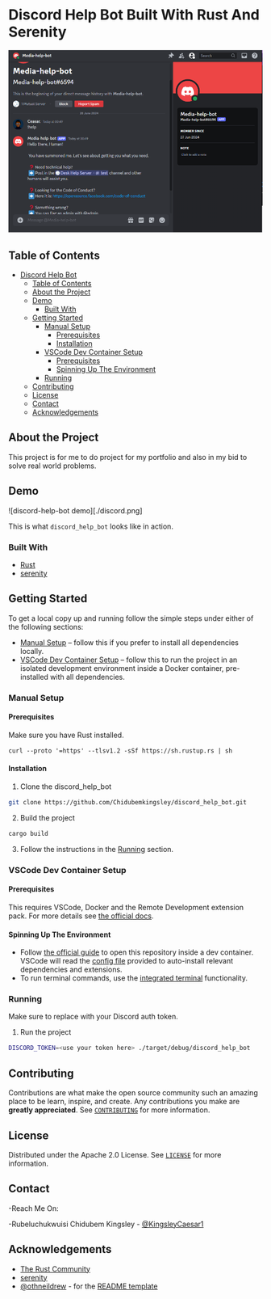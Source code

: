 # Discord Help Bot Built With Rust And Serenity

![image source](./discord.png)


<!-- TABLE OF CONTENTS -->
## Table of Contents

- [Discord Help Bot](#discord-help-bot)
  - [Table of Contents](#table-of-contents)
  - [About the Project](#about-the-project)
  - [Demo](#demo)
    - [Built With](#built-with)
  - [Getting Started](#getting-started)
    - [Manual Setup](#manual-setup)
      - [Prerequisites](#prerequisites)
      - [Installation](#installation)
    - [VSCode Dev Container Setup](#vscode-dev-container-setup)
      - [Prerequisites](#prerequisites-1)
      - [Spinning Up The Environment](#spinning-up-the-environment)
    - [Running](#running)
  - [Contributing](#contributing)
  - [License](#license)
  - [Contact](#contact)
  - [Acknowledgements](#acknowledgements)

<!-- ABOUT THE PROJECT -->
## About the Project

 This project is for me to do project for my portfolio and also in my bid to solve real world problems.

## Demo

![discord-help-bot demo][./discord.png]

This is what `discord_help_bot` looks like in action.

### Built With

* [Rust](https://www.rust-lang.org/)
* [serenity](https://github.com/serenity-rs/serenity)

<!-- GETTING STARTED -->
## Getting Started

To get a local copy up and running follow the simple steps under either of the following sections:
- [Manual Setup](#manual-setup) – follow this if you prefer to install all dependencies locally.
- [VSCode Dev Container Setup](#vscode-dev-container-setup) – follow this to run the project in an isolated development environment inside a Docker container, pre-installed with all dependencies.

### Manual Setup

#### Prerequisites

Make sure you have Rust installed.

```shell
curl --proto '=https' --tlsv1.2 -sSf https://sh.rustup.rs | sh
```

#### Installation

1. Clone the discord_help_bot
```sh
git clone https://github.com/Chidubemkingsley/discord_help_bot.git
```
2. Build the project
```sh
cargo build
```
3. Follow the instructions in the [Running](#running) section.

### VSCode Dev Container Setup

#### Prerequisites

This requires VSCode, Docker and the Remote Development extension pack. For more details see [the official docs](https://code.visualstudio.com/docs/remote/containers#_system-requirements).

#### Spinning Up The Environment

- Follow [the official guide](https://code.visualstudio.com/docs/remote/containers#_quick-start-open-a-git-repository-or-github-pr-in-an-isolated-container-volume) to open this repository inside a dev container. VSCode will read the [config file](.devcontainer/devcontainer.json) provided to auto-install relevant dependencies and extensions.
- To run terminal commands, use the [integrated terminal](https://code.visualstudio.com/docs/editor/integrated-terminal) functionality.

### Running

Make sure to replace <use your token here> with your Discord auth token.

1. Run the project
```sh
DISCORD_TOKEN=<use your token here> ./target/debug/discord_help_bot
```

<!-- CONTRIBUTING -->
## Contributing

Contributions are what make the open source community such an amazing place to be learn, inspire, and create. Any contributions you make are **greatly appreciated**. See [`CONTRIBUTING`](CONTRIBUTING.md) for more information.

<!-- LICENSE -->
## License

Distributed under the Apache 2.0 License. See [`LICENSE`](LICENSE) for more information.

<!-- CONTACT -->
## Contact

 -Reach Me On:

 -Rubeluchukwuisi Chidubem Kingsley - [@KingsleyCaesar1](https://x.com/KingsleyCaesar1)

<!-- ACKNOWLEDGEMENTS -->
## Acknowledgements

* [The Rust Community](https://www.rust-lang.org/community)
* [serenity](https://github.com/serenity-rs/serenity)
* [@othneildrew](https://github.com/othneildrew) - for the [README template](https://github.com/othneildrew/Best-README-Template)

